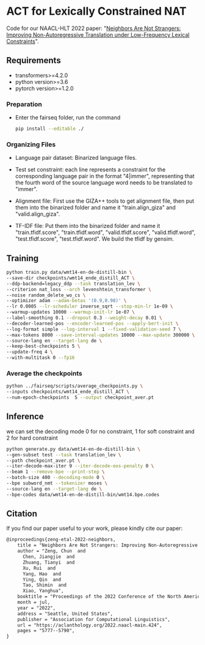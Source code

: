 # ACT for Lexically Constrained NAT

Code for our NAACL-HLT 2022 paper: "[Neighbors Are Not Strangers: Improving Non-Autoregressive Translation under Low-Frequency Lexical Constraints](https://arxiv.org/abs/2204.13355)".

## Requirements

- transformers>=4.2.0
- python version>=3.6
- pytorch version>=1.2.0

### Preparation

- Enter the fairseq folder, run the command

  ```bash
  pip install --editable ./
  ```

### Organizing Files

- Language pair dataset: Binarized language files.
- Test set constraint: each line represents a constraint for the corresponding language pair in the format "4|immer", representing that the fourth word of the source language word needs to be translated to "immer".


- Alignment file: First use the GIZA++ tools to get alignment file, then put them into the binarized folder and name it "train.align_giza" and "valid.align_giza".
- TF-IDF file: Put them into the binarized folder and name it "train.tfidf.score", "train.tfidf.word", "valid.tfidf.score", "valid.tfidf.word", "test.tfidf.score", "test.tfidf.word". We build the tfidf by gensim.

## Training

```bash
python train.py data/wmt14-en-de-distill-bin \
--save-dir checkpoints/wmt14_ende_distill_ACT \
--ddp-backend=legacy_ddp --task translation_lev \
--criterion nat_loss --arch levenshtein_transformer \
--noise random_delete_wo_cs \
--optimizer adam --adam-betas '(0.9,0.98)' \
--lr 0.0005 --lr-scheduler inverse_sqrt --stop-min-lr 1e-09 \
--warmup-updates 10000 --warmup-init-lr 1e-07 \
--label-smoothing 0.1 --dropout 0.3 --weight-decay 0.01 \
--decoder-learned-pos --encoder-learned-pos --apply-bert-init \
--log-format simple --log-interval 1 --fixed-validation-seed 7 \
--max-tokens 8000 --save-interval-updates 10000 --max-update 300000 \
--source-lang en --target-lang de \
--keep-best-checkpoints 5 \
--update-freq 4 \
--with-multitask 0 --fp16
```

### Average the checkpoints

```bash
python ../fairseq/scripts/average_checkpoints.py \
--inputs checkpoints/wmt14_ende_distill_ACT \
--num-epoch-checkpoints  5 --output checkpoint_aver.pt
```

## Inference

we can set the decoding mode 0 for no constraint, 1 for soft constraint and 2 for hard constraint

```bash
python generate.py data/wmt14-en-de-distill-bin \
--gen-subset test --task translation_lev \
--path checkpoint_aver.pt \
--iter-decode-max-iter 9 --iter-decode-eos-penalty 0 \
--beam 1 --remove-bpe --print-step \
--batch-size 400 --decoding-mode 0 \
--bpe subword_nmt --tokenizer moses \
--source-lang en --target-lang de \
--bpe-codes data/wmt14-en-de-distill-bin/wmt14.bpe.codes
```


## Citation

If you find our paper useful to your work, please kindly cite our paper:
```latex
@inproceedings{zeng-etal-2022-neighbors,
    title = "Neighbors Are Not Strangers: Improving Non-Autoregressive Translation under Low-Frequency Lexical Constraints",
    author = "Zeng, Chun  and
      Chen, Jiangjie  and
      Zhuang, Tianyi  and
      Xu, Rui  and
      Yang, Hao  and
      Ying, Qin  and
      Tao, Shimin  and
      Xiao, Yanghua",
    booktitle = "Proceedings of the 2022 Conference of the North American Chapter of the Association for Computational Linguistics: Human Language Technologies",
    month = jul,
    year = "2022",
    address = "Seattle, United States",
    publisher = "Association for Computational Linguistics",
    url = "https://aclanthology.org/2022.naacl-main.424",
    pages = "5777--5790",
}
```

